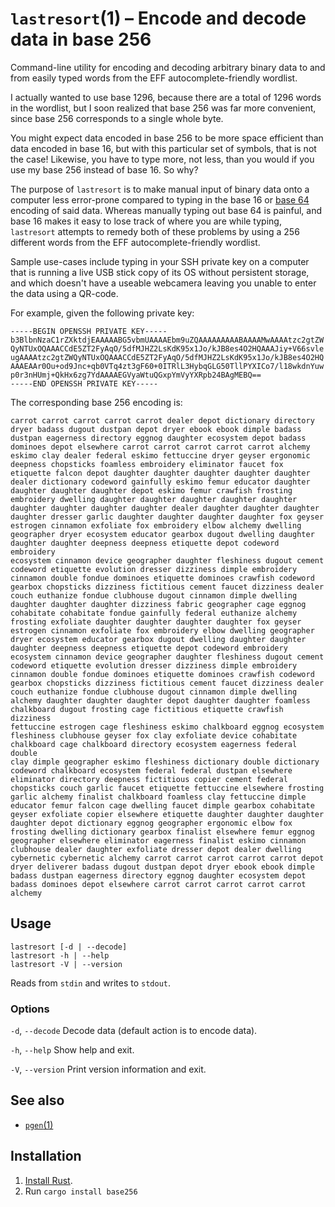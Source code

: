 # `lastresort`(1) – Encode and decode data in base 256

Command-line utility for encoding and decoding arbitrary binary data
to and from easily typed words from the EFF autocomplete-friendly wordlist.

I actually wanted to use base 1296, because there are a total of 1296
words in the wordlist, but I soon realized that base 256 was far more
convenient, since base 256 corresponds to a single whole byte.

You might expect data encoded in base 256 to be more space efficient
than data encoded in base 16, but with this particular set of symbols,
that is not the case! Likewise, you have to type more, not less, than
you would if you use my base 256 instead of base 16. So why?

The purpose of `lastresort` is to make manual input of binary data
onto a computer less error-prone compared to typing in the base 16 or
[base 64](https://en.wikipedia.org/wiki/Base64) encoding of said data.
Whereas manually typing out base 64 is painful, and base 16 makes it
easy to lose track of where you are while typing, `lastresort` attempts
to remedy both of these problems by using a 256 different words from
the EFF autocomplete-friendly wordlist.

Sample use-cases include typing in your SSH private key on a computer
that is running a live USB stick copy of its OS without persistent
storage, and which doesn't have a useable webcamera leaving you
unable to enter the data using a QR-code.

For example, given the following private key:

    -----BEGIN OPENSSH PRIVATE KEY-----
    b3BlbnNzaC1rZXktdjEAAAAABG5vbmUAAAAEbm9uZQAAAAAAAAABAAAAMwAAAAtzc2gtZW
    QyNTUxOQAAACCdE5ZT2FyAqO/5dfMJHZ2LsKdK95x1Jo/kJB8es4O2HQAAAJiy+V66svle
    ugAAAAtzc2gtZWQyNTUxOQAAACCdE5ZT2FyAqO/5dfMJHZ2LsKdK95x1Jo/kJB8es4O2HQ
    AAAEAAr0Ou+od9Jnc+qb0VTq4zt3gF60+0ITRlL3HybqGLG50TllPYXICo7/l18wkdnYuw
    p0r3nHUmj+QkHx6zg7YdAAAAEGVyaWtuQGxpYmVyYXRpb24BAgMEBQ==
    -----END OPENSSH PRIVATE KEY-----

The corresponding base 256 encoding is:

    carrot carrot carrot carrot carrot dealer depot dictionary directory
    dryer badass dugout dustpan depot dryer ebook ebook dimple badass
    dustpan eagerness directory eggnog daughter ecosystem depot badass
    dominoes depot elsewhere carrot carrot carrot carrot carrot alchemy
    eskimo clay dealer federal eskimo fettuccine dryer geyser ergonomic
    deepness chopsticks foamless embroidery eliminator faucet fox
    etiquette falcon depot daughter daughter daughter daughter daughter
    dealer dictionary codeword gainfully eskimo femur educator daughter
    daughter daughter daughter depot eskimo femur crawfish frosting
    embroidery dwelling daughter daughter daughter daughter daughter
    daughter daughter daughter daughter dealer daughter daughter daughter
    daughter dresser garlic daughter daughter daughter daughter fox geyser
    estrogen cinnamon exfoliate fox embroidery elbow alchemy dwelling
    geographer dryer ecosystem educator gearbox dugout dwelling daughter
    daughter daughter deepness deepness etiquette depot codeword embroidery
    ecosystem cinnamon device geographer daughter fleshiness dugout cement
    codeword etiquette evolution dresser dizziness dimple embroidery
    cinnamon double fondue dominoes etiquette dominoes crawfish codeword
    gearbox chopsticks dizziness fictitious cement faucet dizziness dealer
    couch euthanize fondue clubhouse dugout cinnamon dimple dwelling
    daughter daughter daughter dizziness fabric geographer cage eggnog
    cohabitate cohabitate fondue gainfully federal euthanize alchemy
    frosting exfoliate daughter daughter daughter daughter fox geyser
    estrogen cinnamon exfoliate fox embroidery elbow dwelling geographer
    dryer ecosystem educator gearbox dugout dwelling daughter daughter
    daughter deepness deepness etiquette depot codeword embroidery
    ecosystem cinnamon device geographer daughter fleshiness dugout cement
    codeword etiquette evolution dresser dizziness dimple embroidery
    cinnamon double fondue dominoes etiquette dominoes crawfish codeword
    gearbox chopsticks dizziness fictitious cement faucet dizziness dealer
    couch euthanize fondue clubhouse dugout cinnamon dimple dwelling
    alchemy daughter daughter daughter depot daughter daughter foamless
    chalkboard dugout frosting cage fictitious etiquette crawfish dizziness
    fettuccine estrogen cage fleshiness eskimo chalkboard eggnog ecosystem
    fleshiness clubhouse geyser fox clay exfoliate device cohabitate
    chalkboard cage chalkboard directory ecosystem eagerness federal double
    clay dimple geographer eskimo fleshiness dictionary double dictionary
    codeword chalkboard ecosystem federal federal dustpan elsewhere
    eliminator directory deepness fictitious copier cement federal
    chopsticks couch garlic faucet etiquette fettuccine elsewhere frosting
    garlic alchemy finalist chalkboard foamless clay fettuccine dimple
    educator femur falcon cage dwelling faucet dimple gearbox cohabitate
    geyser exfoliate copier elsewhere etiquette daughter daughter daughter
    daughter depot dictionary eggnog geographer ergonomic elbow fox
    frosting dwelling dictionary gearbox finalist elsewhere femur eggnog
    geographer elsewhere eliminator eagerness finalist eskimo cinnamon
    clubhouse dealer daughter exfoliate dresser depot dealer dwelling
    cybernetic cybernetic alchemy carrot carrot carrot carrot carrot depot
    dryer deliverer badass dugout dustpan depot dryer ebook ebook dimple
    badass dustpan eagerness directory eggnog daughter ecosystem depot
    badass dominoes depot elsewhere carrot carrot carrot carrot carrot
    alchemy 

## Usage

```
lastresort [-d | --decode]
lastresort -h | --help
lastresort -V | --version
```

Reads from `stdin` and writes to `stdout`.

### Options

`-d`, `--decode` Decode data (default action is to encode data).

`-h`, `--help` Show help and exit.

`-V`, `--version` Print version information and exit.

## See also

* [`pgen`(1)](https://crates.io/crates/pgen)

## Installation

1. [Install Rust](https://www.rust-lang.org/en-US/install.html).
2. Run `cargo install base256`
